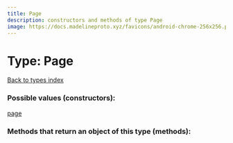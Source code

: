 ```yaml
---
title: Page
description: constructors and methods of type Page
image: https://docs.madelineproto.xyz/favicons/android-chrome-256x256.png
---
```

# Type: Page  
[Back to types index](index.md)



### Possible values (constructors):

[page](../constructors/page.md)  



### Methods that return an object of this type (methods):




